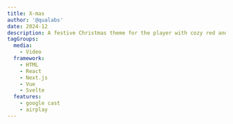 ```yaml
---
title: X-mas
author: '@qualabs'
date: 2024-12
description: A festive Christmas theme for the player with cozy red and green tones, twinkling lights, and a warm holiday vibe—perfect for spreading seasonal cheer!
tagGroups:
  media:
    - Video
  framework:
    - HTML
    - React
    - Next.js
    - Vue
    - Svelte
  features:
    - google cast
    - airplay
---
```

